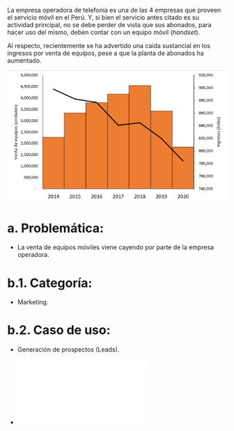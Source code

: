 La empresa operadora de telefonía es una de las 4 empresas que proveen el servicio móvil en el Perú. Y, si bien el servicio antes citado es su actividad principal, no se debe perder de vista que sus abonados, para hacer uso del mismo, deben contar con un equipo móvil (*handset*).

Al respecto, recientemente se ha advertido una caída sustancial en los ingresos por venta de equipos, pese a que la planta de abonados ha aumentado.

<p align="center">
  <img src="Imagenes/Grafico_VentasIngresos.png" alt="Grafico JPF">
</p>

# a. Problemática:
  * La venta de equipos móviles viene cayendo por parte de la empresa operadora.

# b.1. Categoría:
  * Marketing.

# b.2. Caso de uso:
  * Generación de prospectos (Leads).


  - ![Volver](Readme.md) 
